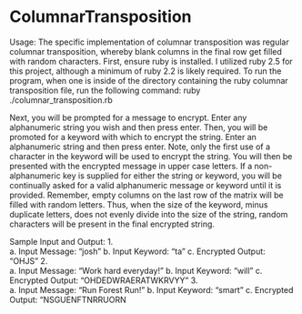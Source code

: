# ColumnarTransposition

Usage:
The specific implementation of columnar transposition was regular columnar transposition, whereby blank columns in the final row get filled with random characters. First, ensure ruby is installed. I utilized ruby 2.5 for this project, although a minimum of ruby 2.2 is likely required. To run the program, when one is inside of the directory containing the ruby columnar transposition file, run the following command: ruby ./columnar_transposition.rb

Next, you will be prompted for a message to encrypt. Enter any alphanumeric string you wish and then press enter. Then, you will be promoted for a keyword with which to encrypt the string. Enter an alphanumeric string and then press enter. Note, only the first use of a character in the keyword will be used to encrypt the string. You will then be presented with the encrypted message in upper case letters. If a non-alphanumeric key is supplied for either the string or keyword, you will be continually asked for a valid alphanumeric message or keyword until it is provided. Remember, empty columns on the last row of the matrix will be filled with random letters. Thus, when the size of the keyword, minus duplicate letters, does not evenly divide into the size of the string, random characters will be present in the final encrypted string.

Sample Input and Output:
1.	
a.	Input Message:	“josh”
b.	Input Keyword: 	“ta”
c.	Encrypted Output: 	“OHJS”
2.	
a.	Input Message: 	“Work hard everyday!”
b.	Input Keyword: 	“will”
c.	Encrypted Output: 	“OHDEDWRAERATWKRVYY”
3.	
a.	Input Message:	“Run Forest Run!”
b.	Input Keyword:	“smart”
c.	Encrypted Output:	“NSGUENFTNRRUORN

